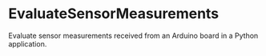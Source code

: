 # EvaluateSensorMeasurements

Evaluate sensor measurements received from an Arduino board in a Python application.